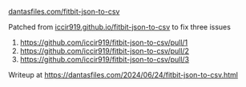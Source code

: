 [dantasfiles.com/fitbit-json-to-csv](https://dantasfiles.com/fitbit-json-to-csv/)

Patched from [iccir919.github.io/fitbit-json-to-csv](https://iccir919.github.io/fitbit-json-to-csv) to fix three issues
1. https://github.com/iccir919/fitbit-json-to-csv/pull/1
1. https://github.com/iccir919/fitbit-json-to-csv/pull/2
1. https://github.com/iccir919/fitbit-json-to-csv/pull/3

Writeup at https://dantasfiles.com/2024/06/24/fitbit-json-to-csv.html

